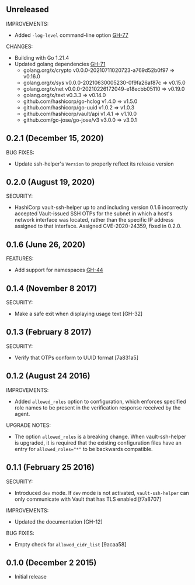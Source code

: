 ## Unreleased

IMPROVEMENTS:

* Added `-log-level` command-line option [GH-77](https://github.com/hashicorp/vault-ssh-helper/pull/77)

CHANGES:

* Building with Go 1.21.4
* Updated golang dependencies [GH-71](https://github.com/hashicorp/vault-ssh-helper/pull/71)
  * golang.org/x/crypto v0.0.0-20210711020723-a769d52b0f97 => v0.16.0
  * golang.org/x/sys v0.0.0-20210630005230-0f9fa26af87c => v0.15.0
  * golang.org/x/net v0.0.0-20210226172049-e18ecbb05110 => v0.19.0
  * golang.org/x/text v0.3.3 => v0.14.0
  * github.com/hashicorp/go-hclog v1.4.0 => v1.5.0
  * github.com/hashicorp/go-uuid v1.0.2 => v1.0.3
  * github.com/hashicorp/vault/api v1.4.1 => v1.10.0
  * github.com/go-jose/go-jose/v3 v3.0.0 => v3.0.1

## 0.2.1 (December 15, 2020)

BUG FIXES:

  * Update ssh-helper's `Version` to properly reflect its release version

## 0.2.0 (August 19, 2020)

SECURITY:

- HashiCorp vault-ssh-helper up to and including version 0.1.6 incorrectly accepted Vault-issued 
  SSH OTPs for the subnet in which a host's network interface was located, rather than the specific IP address 
  assigned to that interface. Assigned CVE-2020-24359, fixed in 0.2.0.

## 0.1.6 (June 26, 2020)

FEATURES:

  * Add support for namespaces [GH-44](https://github.com/hashicorp/vault-ssh-helper/pull/44)


## 0.1.4 (November 8 2017)

SECURITY:

  * Make a safe exit when displaying usage text [GH-32]

## 0.1.3 (February 8 2017)

SECURITY:

  * Verify that OTPs conform to UUID format [7a831a5]

## 0.1.2 (August 24 2016)

IMPROVEMENTS:

  * Added `allowed_roles` option to configuration, which enforces specified
    role names to be present in the verification response received by the agent.

UPGRADE NOTES:

  * The option `allowed_roles` is a breaking change. When vault-ssh-helper
    is upgraded, it is required that the existing configuration files have
    an entry for `allowed_roles="*"` to be backwards compatible.

## 0.1.1 (February 25 2016)

SECURITY:

  * Introduced `dev` mode. If `dev` mode is not activated, `vault-ssh-helper`
    can only communicate with Vault that has TLS enabled [f7a8707]

IMPROVEMENTS:

  * Updated the documentation [GH-12]

BUG FIXES:

  * Empty check for `allowed_cidr_list` [9acaa58]

## 0.1.0 (December 2 2015)

  * Initial release
